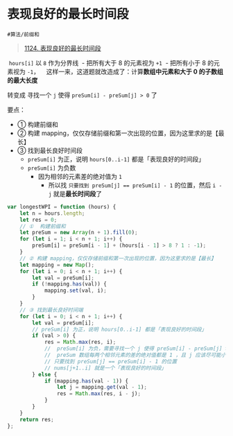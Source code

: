 
# 表现良好的最长时间段


`#算法/前缀和` 

>  [1124. 表现良好的最长时间段](https://leetcode.cn/problems/longest-well-performing-interval/)


 `hours[i]` 以 `8` 作为分界线
 - 把所有大于 8 的元素视为 `+1`
 - 把所有小于 8 的元素视为 `-1`，
 
 这样一来，这道题就改造成了：计算**数组中元素和大于 0 的子数组的最大长度**

转变成 寻找一个 `j` 使得 `preSum[i] - preSum[j] > 0` 了

要点：
- ① 构建前缀和
- ② 构建 mapping，仅仅存储前缀和第一次出现的位置，因为这里求的是【最长】
- ③ 找到最长良好时间段
	- `preSum[i]` 为正，说明 `hours[0..i-1]` 都是「表现良好的时间段」
	- `preSum[i]` 为负数
		- 因为相邻的元素差的绝对值为 `1`
			- 所以找 `只要找到 preSum[j] == preSum[i] - 1` 的位置，然后 `i - j` 就是**最长时间段**了

```javascript
var longestWPI = function (hours) {
    let n = hours.length;
    let res = 0;
    // ①  构建前缀和
    let preSum = new Array(n + 1).fill(0);
    for (let i = 1; i < n + 1; i++) {
        preSum[i] = preSum[i - 1] + (hours[i - 1] > 8 ? 1 : -1);
    }
    // ② 构建 mapping，仅仅存储前缀和第一次出现的位置，因为这里求的是【最长】
    let mapping = new Map();
    for (let i = 0; i < n + 1; i++) {
        let val = preSum[i];
        if (!mapping.has(val)) {
            mapping.set(val, i);
        }
    }
    // ③ 找到最长良好时间端
    for (let i = 0; i < n + 1; i++) {
        let val = preSum[i];
        // preSum[i] 为正，说明 hours[0..i-1] 都是「表现良好的时间段」
        if (val > 0) {
            res = Math.max(res, i);
            //  preSum[i] 为负，需要寻找一个 j 使得 preSum[i] - preSum[j] > 0
            //  preSum 数组每两个相邻元素的差的绝对值都是 1 ，且 j 应该尽可能小
            // 只要找到 preSum[j] == preSum[i] - 1 的位置
            // nums[j+1..i] 就是一个「表现良好的时间段」
        } else {
            if (mapping.has(val - 1)) {
                let j = mapping.get(val - 1);
                res = Math.max(res, i - j);
            }
        }
    }
    return res;
};
```